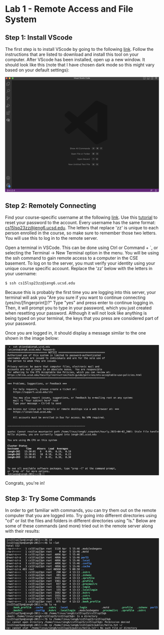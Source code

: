 # Lab 1 - Remote Access and File System

## Step 1: Install VScode
The first step is to install VScode by going to the following [link](https://code.visualstudio.com/). Follow the instructions that are listed to download and install this tool on your computer. After VScode has been installed, open up a new window. It should look like this (note that I have chosen dark mode so this might vary based on your default settings): 

![Image](vscode-tutorial.png) 

## Step 2: Remotely Connecting
Find your course-specific username at the following [link](https://sdacs.ucsd.edu/~icc/index.php). Use this [tutorial](https://drive.google.com/file/d/17IDZn8Qq7Q0RkYMxdiIR0o6HJ3B5YqSW/view?usp=share_link) to reset your password to the account. Every username has the same format: cs15lsp23zz@ieng6.ucsd.edu. The letters that replace 'zz' is unique to each person enrolled in the course, so make sure to remember those two letters. You will use this to log in to the remote server.

Open a terminal in VSCode. This can be done using Ctrl or Command + `, or selecting the Terminal → New Terminal option in the menu. You will be using the ssh command to gain remote access to a computer in the CSE basement. To log on to the server, you must verify your identity using your unique course specific account. Replace the 'zz' below with the letters in your username:

```
$ ssh cs15lsp23zz@ieng6.ucsd.edu
```

Because this is probably the first time you are logging into this server, your terminal will ask you "Are you sure if you want to continue connecting (yes/no/[fingerprint])?" Type "yes" and press enter to continue logging in. Then, it will prompt you to type in your password, which you just created when resetting your password. Although it will not look like anything is being typed on your terminal, the keys that you press are considered part of your password. 

Once you are logged in, it should display a message similar to the one shown in the image below: 

![Image](ssh-login.png)

Congrats, you're in! 

## Step 3: Try Some Commands
In order to get familiar with commands, you can try them out on the remote computer that you are logged into. Try going into different directories using "cd" or list the files and folders in different directories using "ls." Below are some of these commands (and more) tried out in the remote server along with their results: 

![Image](terminal-commands.png)

